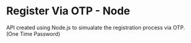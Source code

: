# Register Via OTP - Node

API created using Node.js to simualate the registration process via OTP. (One Time Password)
